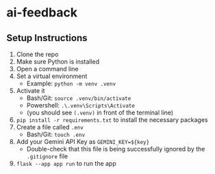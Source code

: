 # ai-feedback

## Setup Instructions

1) Clone the repo
2) Make sure Python is installed
3) Open a command line
4) Set a virtual environment
    - Example: `python -m venv .venv`
5) Activate it
    - Bash/Git: `source .venv/bin/activate`
    - Powershell: `.\.venv\Scripts\Activate`
    - (you should see `(.venv)` in front of the terminal line)
6) `pip install -r requirements.txt` to install the necessary packages
7) Create a file called `.env`
    - Bash/Git: `touch .env`
8) Add your Gemini API Key as `GEMINI_KEY=${key}`
    - Double-check that this file is being successfully ignored by the `.gitignore` file
8) `flask --app app run` to run the app